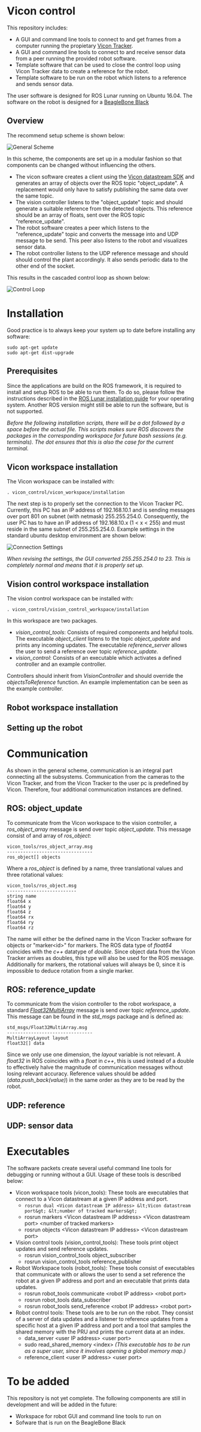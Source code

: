# Vicon control

This repository includes:

* A GUI and command line tools to connect to and get frames from a computer running the propietary [Vicon Tracker](https://www.vicon.com/products/software/tracker). 
* A GUI and command line tools to connect to and receive sensor data from a peer running the provided robot software.
* Template software that can be used to close the control loop using Vicon Tracker data to create a reference for the robot.
* Template software to be run on the robot which listens to a reference and sends sensor data.

The user software is designed for ROS Lunar running on Ubuntu 16.04. The software on the robot is designed for a [BeagleBone Black](https://beagleboard.org/black)

## Overview

The recommend setup scheme is shown below:

![General Scheme](/images/general_scheme.png)

In this scheme, the components are set up in a modular fashion so that components can be changed without influencing the others.

* The vicon software creates a client using the [Vicon datastream SDK](https://www.vicon.com/products/software/datastream-sdk) and generates an array of objects over the ROS topic "object_update". A replacement would only have to satisfy publishing the same data over the same topic.
* The vision controller listens to the "object_update" topic and should generate a suitable reference from the detected objects. This reference should be an array of floats, sent over the ROS topic "reference_update".
* The robot software creates a peer which listens to the "reference_update" topic and converts the message into and UDP message to be send. This peer also listens to the robot and visualizes sensor data.
* The robot controller listens to the UDP reference message and should should control the plant accordingly. It also sends periodic data to the other end of the socket.

This results in the cascaded control loop as shown below:

![Control Loop](/images/control_loop.png)

# Installation

Good practice is to always keep your system up to date before installing any software:

```
sudo apt-get update
sudo apt-get dist-upgrade
```

## Prerequisites

Since the applications are build on the ROS framework, it is required to install and setup ROS to be able to run them. To do so, please follow the instructions described in the [ROS Lunar installation guide](http://wiki.ros.org/lunar/Installation) for your operating system. Another ROS version might still be able to run the software, but is not supported.

*Before the following installation scripts, there will be a dot followed by a space before the actual file. This scripts makes sure ROS discovers the packages in the corresponding workspace for future bash sessions (e.g. terminals). The dot ensures that this is also the case for the current terminal.*

## Vicon workspace installation

The Vicon workspace can be installed with:

`. vicon_control/vicon_workspace/installation`

The next step is to properly set the connection to the Vicon Tracker PC. Currently, this PC has an IP address of 192.168.10.1 and is sending messages over port 801 on subnet (with netmask) 255.255.254.0. Consequently, the user PC has to have an IP address of 192.168.10.x (1 < x < 255) and must reside in the same subnet of 255.255.254.0. Example settings in the standard ubuntu desktop environment are shown below:

![Connection Settings](/images/connection_settings.png)

*When revising the settings, the GUI converted 255.255.254.0 to 23. This is completely normal and means that it is properly set up.*

## Vision control workspace installation

The vision control workspace can be installed with:

`. vicon_control/vision_control_workspace/installation`

In this workspace are two packages.

* *vision_control_tools*: Consists of required components and helpful tools. The executable *object_client* listens to the topic *object_update* and prints any incoming updates. The executable *reference_server* allows the user to send a reference over topic *reference_update*.
* *vision_control*: Consists of an executable which activates a defined controller and an example controller.

Controllers should inherit from *VisionController* and should override the *objectsToReference* function. An example implementation can be seen as the example controller.

## Robot workspace installation

## Setting up the robot

# Communication

As shown in the general scheme, communication is an integral part connecting all the subsystems. Communication from the cameras to the Vicon Tracker, and from the Vicon Tracker to the user pc is predefined by Vicon. Therefore, four additional communication instances are defined.

## ROS: object_update

To communicate from the Vicon workspace to the vision controller, a *ros_object_array* message is send over topic *object_update*. This message consist of and array of *ros_object*:

```
vicon_tools/ros_object_array.msg
--------------------------------
ros_object[] objects
```

Where a *ros_object* is defined by a name, three translational values and three rotational values:

```
vicon_tools/ros_object.msg 
--------------------------
string name
float64 x
float64 y
float64 z
float64 rx
float64 ry
float64 rz
```

The name will either be the defined name in the Vicon Tracker software for objects or "marker&lt;id&gt;" for markers. The ROS data type of *float64* coincides with the *c++* datatype of *double*. Since object data from the Vicon Tracker arrives as doubles, this type will also be used for the ROS message. Additionally for markers, the rotational values will always be 0, since it is impossible to deduce rotation from a single marker.

## ROS: reference_update

To communicate from the vision controller to the robot workspace, a standard *[Float32MultiArray](https://docs.ros.org/api/std_msgs/html/msg/Float32MultiArray.html)* message is send over topic *reference_update*. This message can be found in the *std_msgs* package and is defined as:

```
std_msgs/Float32MultiArray.msg
--------------------------------
MultiArrayLayout layout
float32[] data
```

Since we only use one dimension, the *layout* variable is not relevant. A *float32* in ROS coincides with a *float* in *c++*, this is used instead of a double to effectively halve the magnitude of communication messages without losing relevant accuracy. Reference values should be added (*data.push_back(value)*) in the same order as they are to be read by the robot.

## UDP: reference
 
## UDP: sensor data

# Executables

The software packets create several useful command line tools for debugging or running without a GUI. Usage of these tools is described below:

* Vicon workspace tools (vicon_tools): These tools are executables that connect to a Vicon datastream at a given IP address and port.
	* `rosrun dual <Vicon datastream IP address> &lt;Vicon datastream port&gt; &lt;number of tracked markers&gt;`
	* rosrun markers &lt;Vicon datastream IP address&gt; &lt;Vicon datastream port&gt; &lt;number of tracked markers&gt;
	* rosrun objects &lt;Vicon datastream IP address&gt; &lt;Vicon datastream port&gt;
* Vision control tools (vision_control_tools): These tools print object updates and send reference updates.
	* rosrun vision_control_tools object_subscriber
	* rosrun vision_control_tools reference_publisher
* Robot Workspace tools (robot_tools): These tools consist of executables that communicate with or allows the user to send a set reference the robot at a given IP address and port and an executable that prints data updates.
	* rosrun robot_tools communicate &lt;robot IP address&gt; &lt;robot port&gt;
	* rosrun robot_tools data_subscriber
	* rosrun robot_tools send_reference &lt;robot IP address&gt; &lt;robot port&gt;
* Robot control tools: These tools are to be run on the robot. They consist of a server of data updates and a listener to reference updates from a specific host at a given IP address and port and a tool that samples the shared memory with the PRU and prints the current data at an index.
	* data_server &lt;user IP address&gt; &lt;user port&gt;
	* sudo read_shared_memory &lt;index&gt; *(This executable has to be run as a super user, since it involves opening a global memory map.)*
	* reference_client &lt;user IP address&gt; &lt;user port&gt;

# To be added

This repository is not yet complete. The following components are still in development and will be added in the future:

* Workspace for robot GUI and command line tools to run on 
* Sofware that is run on the BeagleBone Black
